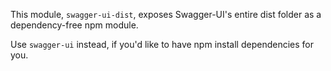 This module, `swagger-ui-dist`, exposes Swagger-UI's entire dist folder as a dependency-free npm module.

Use `swagger-ui` instead, if you'd like to have npm install dependencies for you.

